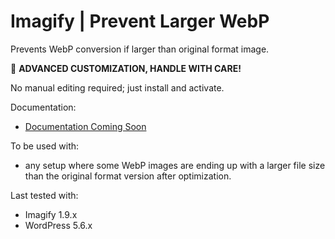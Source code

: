 # Imagify | Prevent Larger WebP

Prevents WebP conversion if larger than original format image.

🚧 **ADVANCED CUSTOMIZATION, HANDLE WITH CARE!**

No manual editing required; just install and activate.

Documentation:
* [Documentation Coming Soon](https://imagify.io/documentation/)

To be used with:
* any setup where some WebP images are ending up with a larger file size than the original format version after optimization.

Last tested with:
* Imagify 1.9.x
* WordPress 5.6.x
